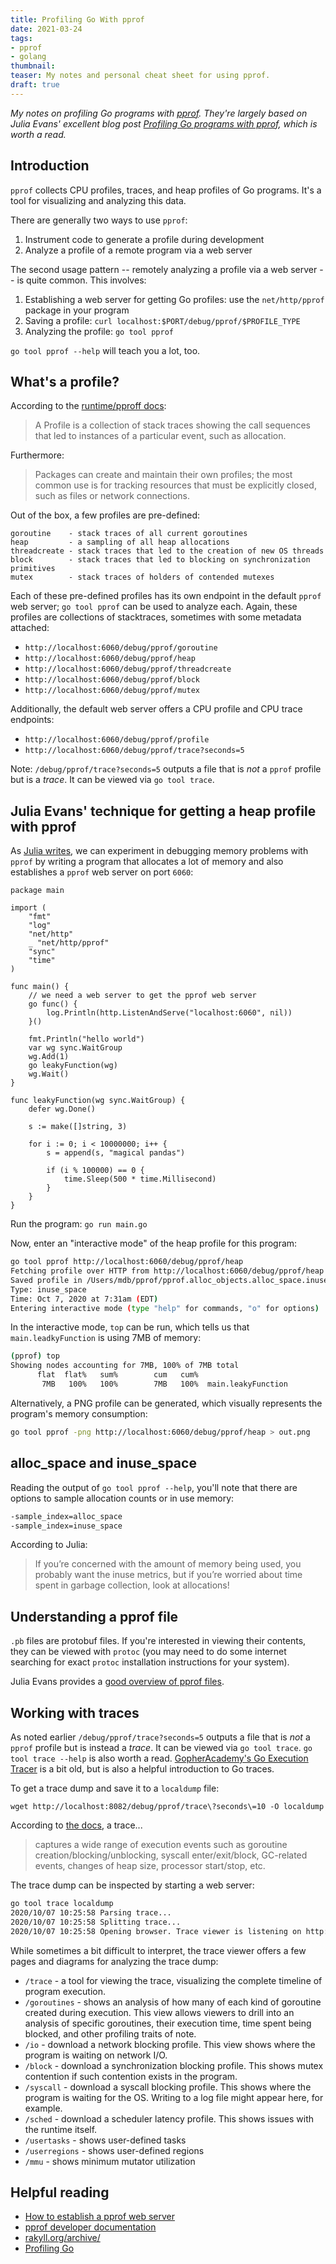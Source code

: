 ```yaml
---
title: Profiling Go With pprof
date: 2021-03-24
tags:
- pprof
- golang
thumbnail:
teaser: My notes and personal cheat sheet for using pprof.
draft: true
---
```


_My notes on profiling Go programs with [pprof](https://golang.org/pkg/runtime/pprof/). They're largely based on Julia Evans' excellent blog post [Profiling Go programs with pprof](https://jvns.ca/blog/2017/09/24/profiling-go-with-pprof/), which is worth a read._

## Introduction

`pprof` collects CPU profiles, traces, and heap profiles of Go programs. It's a tool for visualizing and analyzing this data.

There are generally two ways to use `pprof`:

1. Instrument code to generate a profile during development
2. Analyze a profile of a remote program via a web server

The second usage pattern -- remotely analyzing a profile via a web server -- is quite common. This involves:

1. Establishing a web server for getting Go profiles: use the `net/http/pprof` package in your program
2. Saving a profile: `curl localhost:$PORT/debug/pprof/$PROFILE_TYPE`
3. Analyzing the profile: `go tool pprof`

`go tool pprof --help` will teach you a lot, too.

## What's a profile?

According to the [runtime/pproff docs](https://golang.org/pkg/runtime/pprof/):

> A Profile is a collection of stack traces showing the call sequences that led to instances of a particular event, such as allocation.

Furthermore:

> Packages can create and maintain their own profiles; the most common use is for tracking resources that must be explicitly closed, such as files or network connections.

Out of the box, a few profiles are pre-defined:

```text
goroutine    - stack traces of all current goroutines
heap         - a sampling of all heap allocations
threadcreate - stack traces that led to the creation of new OS threads
block        - stack traces that led to blocking on synchronization primitives
mutex        - stack traces of holders of contended mutexes
```

Each of these pre-defined profiles has its own endpoint in the default `pprof` web server; `go tool pprof` can be used to analyze each. Again, these profiles are collections of stacktraces, sometimes with some metadata attached:

* `http://localhost:6060/debug/pprof/goroutine`
* `http://localhost:6060/debug/pprof/heap`
* `http://localhost:6060/debug/pprof/threadcreate`
* `http://localhost:6060/debug/pprof/block`
* `http://localhost:6060/debug/pprof/mutex`

Additionally, the default web server offers a CPU profile and CPU trace endpoints:

* `http://localhost:6060/debug/pprof/profile`
* `http://localhost:6060/debug/pprof/trace?seconds=5`

Note: `/debug/pprof/trace?seconds=5` outputs a file that is _not_ a `pprof` profile but is a _trace_. It can be viewed via `go tool trace`.

## Julia Evans' technique for getting a heap profile with pprof

As [Julia writes](https://jvns.ca/blog/2017/09/24/profiling-go-with-pprof/), we can experiment in debugging memory problems with `pprof` by writing a program that allocates a lot of memory and also establishes a `pprof` web server on port `6060`:

```golang
package main

import (
	"fmt"
	"log"
	"net/http"
	_ "net/http/pprof"
	"sync"
	"time"
)

func main() {
	// we need a web server to get the pprof web server
	go func() {
		log.Println(http.ListenAndServe("localhost:6060", nil))
	}()

	fmt.Println("hello world")
	var wg sync.WaitGroup
	wg.Add(1)
	go leakyFunction(wg)
	wg.Wait()
}

func leakyFunction(wg sync.WaitGroup) {
	defer wg.Done()

	s := make([]string, 3)

	for i := 0; i < 10000000; i++ {
		s = append(s, "magical pandas")

		if (i % 100000) == 0 {
			time.Sleep(500 * time.Millisecond)
		}
	}
}
```

Run the program: `go run main.go`

Now, enter an "interactive mode" of the heap profile for this program:

```bash
go tool pprof http://localhost:6060/debug/pprof/heap
Fetching profile over HTTP from http://localhost:6060/debug/pprof/heap
Saved profile in /Users/mdb/pprof/pprof.alloc_objects.alloc_space.inuse_objects.inuse_space.002.pb.gz
Type: inuse_space
Time: Oct 7, 2020 at 7:31am (EDT)
Entering interactive mode (type "help" for commands, "o" for options)
```

In the interactive mode, `top` can be run, which tells us that `main.leadkyFunction` is using 7MB of memory:

```bash
(pprof) top
Showing nodes accounting for 7MB, 100% of 7MB total
      flat  flat%   sum%        cum   cum%
       7MB   100%   100%        7MB   100%  main.leakyFunction
```

Alternatively, a PNG profile can be generated, which visually represents the program's memory consumption:

```bash
go tool pprof -png http://localhost:6060/debug/pprof/heap > out.png
```

## alloc_space and inuse_space

Reading the output of `go tool pprof --help`, you'll note that there are options to sample allocation counts or in use memory:

```bash
-sample_index=alloc_space
-sample_index=inuse_space
```

According to Julia:

> If you’re concerned with the amount of memory being used, you probably want the inuse metrics, but if you’re worried about time spent in garbage collection, look at allocations!

## Understanding a pprof file

`.pb` files are protobuf files. If you're interested in viewing their contents, they can be viewed with `protoc` (you may need to do some internet searching for exact `protoc` installation instructions for your system).

Julia Evans provides a [good overview of pprof files](https://jvns.ca/blog/2017/09/24/profiling-go-with-pprof/).

## Working with traces

As noted earlier `/debug/pprof/trace?seconds=5` outputs a file that is _not_ a `pprof` profile but is instead a _trace_. It can be viewed via `go tool trace`. `go tool trace --help` is also worth a read. [GopherAcademy's Go Execution Tracer](https://blog.gopheracademy.com/advent-2017/go-execution-tracer/) is a bit old, but is also a helpful introduction to Go traces.

To get a trace dump and save it to a `localdump` file:

```text
wget http://localhost:8082/debug/pprof/trace\?seconds\=10 -O localdump
```

According to [the docs](https://golang.org/pkg/runtime/trace/), a trace...

> captures a wide range of execution events such as goroutine creation/blocking/unblocking, syscall enter/exit/block, GC-related events, changes of heap size, processor start/stop, etc.

The trace dump can be inspected by starting a web server:

```bash
go tool trace localdump
2020/10/07 10:25:58 Parsing trace...
2020/10/07 10:25:58 Splitting trace...
2020/10/07 10:25:58 Opening browser. Trace viewer is listening on http://127.0.0.1:49813
```

While sometimes a bit difficult to interpret, the trace viewer offers a few pages and diagrams for analyzing the trace dump:

* `/trace` - a tool for viewing the trace, visualizing the complete timeline of program execution.
* `/goroutines` - shows an analysis of how many of each kind of goroutine created during execution. This view allows viewers to drill into an analysis of specific goroutines, their execution time, time spent being blocked, and other profiling traits of note.
* `/io` - download a network blocking profile. This view shows where the program is waiting on network I/O.
* `/block` - download a synchronization blocking profile. This shows mutex contention if such contention exists in the program.
* `/syscall` - download a syscall blocking profile. This shows where the program is waiting for the OS. Writing to a log file might appear here, for example.
* `/sched` - download a scheduler latency profile. This shows issues with the runtime itself.
* `/usertasks` - shows user-defined tasks
* `/userregions` - shows user-defined regions
* `/mmu` - shows minimum mutator utilization

## Helpful reading

* [How to establish a pprof web server](https://golang.org/pkg/net/http/pprof/)
* [pprof developer documentation](https://github.com/google/pprof/blob/master/doc/pprof.md)
* [rakyll.org/archive/](https://rakyll.org/archive/)
* [Profiling Go](https://www.integralist.co.uk/posts/profiling-go/)
